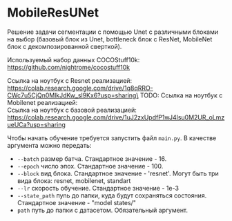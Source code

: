 # MobileResUNet

Решение задачи сегментации с помощью Unet c различными блоками на выбор (базовый блок из Unet, bottleneck блок с ResNet,
MobileNet блок с декомпозированной сверткой).

Используемый набор данных COCOStuff10k: https://github.com/nightrome/cocostuff10k

Ссылка на ноутбук с Resnet реализацией: https://colab.research.google.com/drive/1q8qRRO-CWc7u5CjQn0MlkJdKw_sl9Kx6?usp=sharing\
TODO: Ссылка на ноутбук с Mobilenet реализацией:\
Ссылка на ноутбук с базовой реализацией: https://colab.research.google.com/drive/1uJ2zxUpdfP1wJ4lsu0M2UR_oLmzueUCa?usp=sharing

Чтобы начать обучение требуется запустить файл `main.py`. В качестве аргумента можно передать:
* `--batch` размер батча. Стандартное значение - 16.
* `--epoch` число эпох. Стандартное значение - 100.
* `--block` вид блока. Стандартное значение - 'resnet'. Могут быть три вида блока: resnet, mobilenet, standart
* `--lr` скорость обучение. Стандартное значение - 1e-3
* `--state_path` пуnь до папки, куда будут сохраняться состояния. Стандартное значение - "model states/"
* `path` путь до папки c датасетом. Обязательный аргумент.

